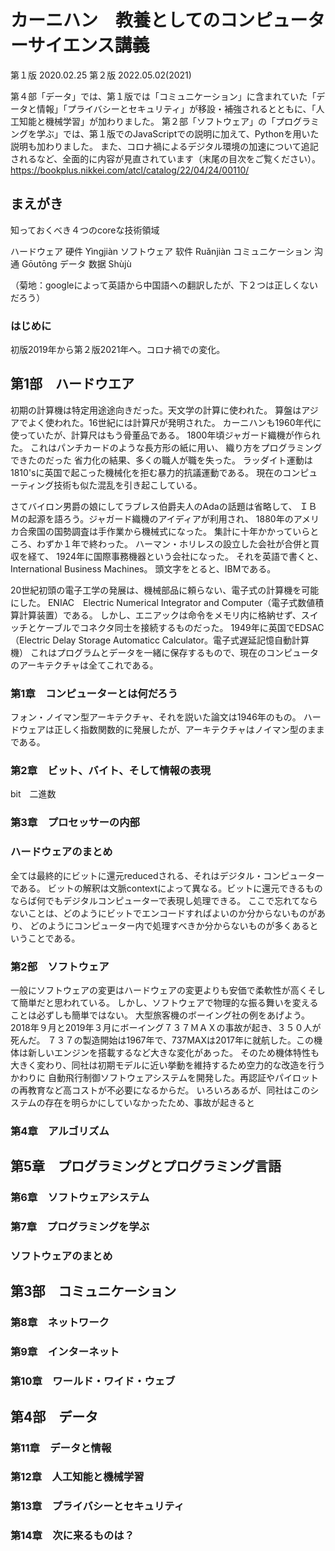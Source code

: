 
 
  # カーニハン　教養としてのコンピューターサイエンス講義

 第１版 2020.02.25
 第２版 2022.05.02(2021)

第４部「データ」では、第１版では「コミュニケーション」に含まれていた「データと情報」「プライバシーとセキュリティ」が移設・補強されるとともに、「人工知能と機械学習」が加わりました。
第２部「ソフトウェア」の「プログラミングを学ぶ」では、第１版でのJavaScriptでの説明に加えて、Pythonを用いた説明も加わりました。
また、コロナ禍によるデジタル環境の加速について追記されるなど、全面的に内容が見直されています（末尾の目次をご覧ください）。
<https://bookplus.nikkei.com/atcl/catalog/22/04/24/00110/>

 ## まえがき
 
 知っておくべき４つのcoreな技術領域
 
  ハードウェア 硬件 Yìngjiàn
  ソフトウェア 软件 Ruǎnjiàn
  コミュニケーション 沟通 Gōutōng
  データ 数据 Shùjù

（菊地：googleによって英語から中国語への翻訳したが、下２つは正しくないだろう）

 ### はじめに

初版2019年から第２版2021年へ。コロナ禍での変化。

 ## 第1部　ハードウエア

初期の計算機は特定用途途向きだった。天文学の計算に使われた。
算盤はアジアでよく使われた。16世紀には計算尺が発明された。
カーニハンも1960年代に使っていたが、計算尺はもう骨董品である。
1800年頃ジャガード織機が作られた。
これはパンチカードのような長方形の紙に用い、
織り方をプログラミングできたのだった
省力化の結果、多くの職人が職を失った。
ラッダイト運動は1810'sに英国で起こった機械化を拒む暴力的抗議運動である。
現在のコンピューティング技術も似た混乱を引き起こしている。

さてバイロン男爵の娘にしてラブレス伯爵夫人のAdaの話題は省略して、
ＩＢＭの起源を語ろう。ジャガード織機のアイディアが利用され、
1880年のアメリカ合衆国の国勢調査は手作業から機械式になった。
集計に十年かかっていらところ、わずか１年で終わった。
ハーマン・ホリレスの設立した会社が合併と買収を経て、
1924年に国際事務機器という会社になった。
それを英語で書くと、International Business Machines。
頭文字をとると、IBMである。

20世紀初頭の電子工学の発展は、機械部品に頼らない、電子式の計算機を可能にした。
ENIAC　Electric Numerical Integrator and Computer（電子式数値積算計算装置）である。
しかし、エニアックは命令をメモリ内に格納せず、スイッチとケーブルでコネクタ同士を接続するものだった。
1949年に英国でEDSAC（Electric Delay Storage Automaticc Calculator。電子式遅延記憶自動計算機）
これはプログラムとデータを一緒に保存するもので、現在のコンピュータのアーキテクチャは全てこれである。


 ### 第1章　コンピューターとは何だろう

フォン・ノイマン型アーキテクチャ、それを説いた論文は1946年のもの。
ハードウェアは正しく指数関数的に発展したが、アーキテクチャはノイマン型のままである。

 ### 第2章　ビット、バイト、そして情報の表現

bit　二進数

 ### 第3章　プロセッサーの内部

 ### ハードウェアのまとめ

全ては最終的にビットに還元reducedされる、それはデジタル・コンピューターである。
ビットの解釈は文脈contextによって異なる。ビットに還元できるものならば何でもデジタルコンピューターで表現し処理できる。
ここで忘れてならないことは、どのようにビットでエンコードすればよいのか分からないものがあり、
どのようにコンピューター内で処理すべきか分からないものが多くあるということである。

 ### 第2部　ソフトウェア

一般にソフトウェアの変更はハードウェアの変更よりも安価で柔軟性が高くそして簡単だと思われている。
しかし、ソフトウェアで物理的な振る舞いを変えることは必ずしも簡単ではない。
大型旅客機のボーイング社の例をあげよう。
2018年９月と2019年３月にボーイング７３７ＭＡＸの事故が起き、３５０人が死んだ。
７３７の製造開始は1967年で、737MAXは2017年に就航した。この機体は新しいエンジンを搭載するなど大きな変化があった。
そのため機体特性も大きく変わり、同社は初期モデルに近い挙動を維持するため空力的な改造を行うかわりに
自動飛行制御ソフトウェアシステムを開発した。再認証やパイロットの再教育など高コストが不必要になるからだ。
いろいろあるが、同社はこのシステムの存在を明らかにしていなかったため、事故が起きると



 ### 第4章　アルゴリズム

 ## 第5章　プログラミングとプログラミング言語

 ### 第6章　ソフトウェアシステム

 ### 第7章　プログラミングを学ぶ

 ### ソフトウェアのまとめ

 ## 第3部　コミュニケーション

 ### 第8章　ネットワーク

 ### 第9章　インターネット

 ### 第10章　ワールド・ワイド・ウェブ

 ## 第4部　データ

 ### 第11章　データと情報

 ### 第12章　人工知能と機械学習

 ### 第13章　プライバシーとセキュリティ

 ### 第14章　次に来るものは？

